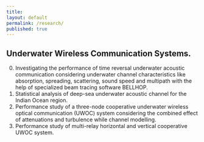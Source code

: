```yaml
---
title:
layout: default
permalink: /research/
published: true
---
```




## Underwater Wireless Communication Systems. 

0. Investigating the performance of time reversal underwater acoustic communication considering underwater channel characteristics like absorption, spreading, scattering, sound speed and multipath with the help of specialized beam tracing software BELLHOP.
1. Statistical analysis of deep-sea underwater acoustic channel for the Indian Ocean region.
2. Performance study of a three-node cooperative underwater wireless optical communication (UWOC) system considering the combined effect of attenuations and turbulence while channel modelling.
3. Performance study of multi-relay horizontal and vertical cooperative UWOC system.











